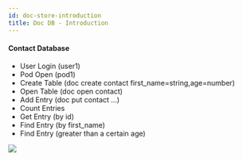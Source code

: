 ```yaml
---
id: doc-store-introduction
title: Doc DB - Introduction
---
```


#### Contact Database

- User Login (user1)
- Pod Open (pod1)
- Create Table (doc create contact first_name=string,age=number)
- Open Table (doc open contact)
- Add Entry (doc put contact ...)
- Count Entries
- Get Entry (by id)
- Find Entry (by first_name)
- Find Entry (greater than a certain age)


[![](https://j.gifs.com/D1GmvB.gif)](https://bee.fairos.io/files/1264f505ca37cedfa6dd32ec9b65ff9226a4c1814d34bea81d652d8476228d2e)
